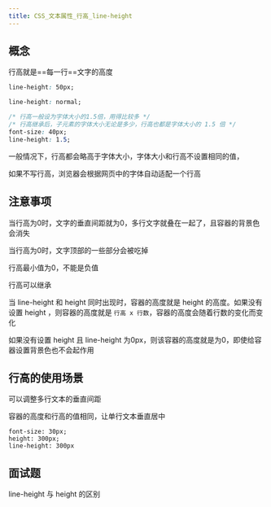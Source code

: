 ```yaml
---
title: CSS_文本属性_行高_line-height
---
```

## 概念 

行高就是==每一行==文字的高度 

```css
line-height: 50px;

line-height: normal;

/* 行高一般设为字体大小的1.5倍，用得比较多 */
/* 行高继承后，子元素的字体大小无论是多少，行高也都是字体大小的 1.5 倍 */
font-size: 40px;
line-height: 1.5;
```

一般情况下，行高都会略高于字体大小，字体大小和行高不设置相同的值，

如果不写行高，浏览器会根据网页中的字体自动适配一个行高 

## 注意事项 

当行高为0时，文字的垂直间距就为0，多行文字就叠在一起了，且容器的背景色会消失 

当行高为0时，文字顶部的一些部分会被吃掉 

行高最小值为0，不能是负值

行高可以继承 

当 line-height 和 height 同时出现时，容器的高度就是 height 的高度。如果没有设置 height ，则容器的高度就是 `行高 x 行数`，容器的高度会随着行数的变化而变化

如果没有设置 height 且 line-height 为0px，则该容器的高度就是为0，即使给容器设置背景色也不会起作用 

## 行高的使用场景 

可以调整多行文本的垂直间距 

容器的高度和行高的值相同，让单行文本垂直居中

```
font-size: 30px;
height: 300px;
line-height: 300px
```

## 面试题 

line-height 与 height 的区别 

